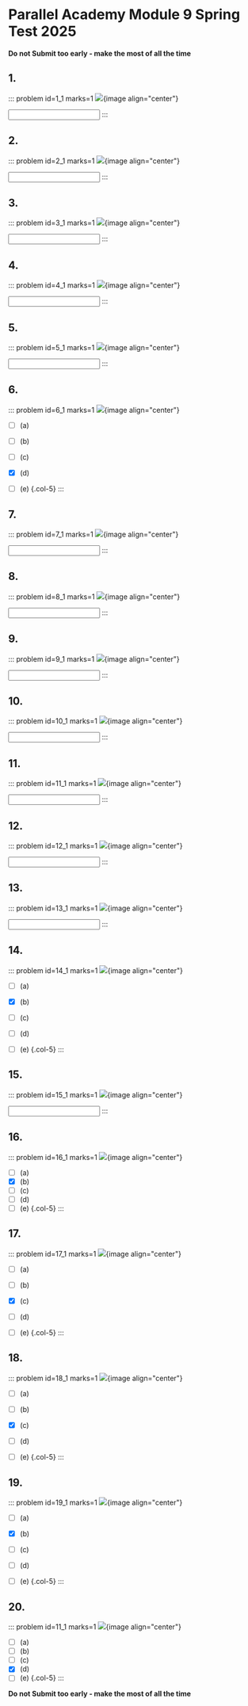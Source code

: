 # Parallel Academy Module 9 Spring Test 2025

**Do not Submit too early - make the most of all the time**  

## 1.	
::: problem id=1_1 marks=1
![](/resources/module-9-test-spring/q1.png){image align="center"}

<input type="number" solution="6"/>  
:::


## 2.
::: problem id=2_1 marks=1
![](/resources/module-9-test-spring/q2.png){image align="center"}

<input type="number" solution="45"/>  
:::


## 3.
::: problem id=3_1 marks=1
![](/resources/module-9-test-spring/q3.png){image align="center"}

<input type="number" solution="21"/> 
:::


## 4.
::: problem id=4_1 marks=1
![](/resources/module-9-test-spring/q4.png){image align="center"}

<input type="number" solution="9"/>  
:::


## 5.
::: problem id=5_1 marks=1
![](/resources/module-9-test-spring/q5.png){image align="center"}

<input type="number" solution="70"/>  
:::


## 6.
::: problem id=6_1 marks=1
![](/resources/module-9-test-spring/q6.png){image align="center"}

* [ ] (a)
* [ ] (b)
* [ ] (c)
* [x] (d)
* [ ] (e)
{.col-5}
:::


## 7.
::: problem id=7_1 marks=1
![](/resources/module-9-test-spring/q7.png){image align="center"}

<input type="number" solution="12"/> 
:::


## 8.
::: problem id=8_1 marks=1
![](/resources/module-9-test-spring/q8.png){image align="center"}

<input type="number" solution="10"/> 
:::


## 9.
::: problem id=9_1 marks=1
![](/resources/module-9-test-spring/q9.png){image align="center"}

<input type="number" solution="72"/> 
:::


## 10.
::: problem id=10_1 marks=1
![](/resources/module-9-test-spring/q10.png){image align="center"}

<input type="number" solution="3"/>  
:::



## 11.
::: problem id=11_1 marks=1
![](/resources/module-9-test-spring/q11.png){image align="center"}

<input type="number" solution="23"/> 
:::


## 12.
::: problem id=12_1 marks=1
![](/resources/module-9-test-spring/q12.png){image align="center"}

<input type="number" solution="48"/>  
:::

## 13.
::: problem id=13_1 marks=1
![](/resources/module-9-test-spring/q13.png){image align="center"}

<input type="number" solution="46"/>  
:::


## 14.
::: problem id=14_1 marks=1
![](/resources/module-9-test-spring/q14.png){image align="center"}

* [ ] (a)
* [x] (b)
* [ ] (c)
* [ ] (d)
* [ ] (e)
{.col-5}
:::


## 15.
::: problem id=15_1 marks=1
![](/resources/module-9-test-spring/q15.png){image align="center"}

<input type="number" solution="0"/> 
:::


## 16.
::: problem id=16_1 marks=1
![](/resources/module-9-test-spring/q16.png){image align="center"}

* [ ] (a)
* [x] (b)
* [ ] (c)
* [ ] (d)
* [ ] (e)
{.col-5}
:::

## 17.
::: problem id=17_1 marks=1
![](/resources/module-9-test-spring/q17.png){image align="center"}

* [ ] (a)
* [ ] (b)
* [x] (c)
* [ ] (d)
* [ ] (e)
{.col-5}
:::


## 18.
::: problem id=18_1 marks=1
![](/resources/module-9-test-spring/q18.png){image align="center"}

* [ ] (a)
* [ ] (b)
* [x] (c)
* [ ] (d)
* [ ] (e)
{.col-5}
:::


## 19.
::: problem id=19_1 marks=1
![](/resources/module-9-test-spring/q19.png){image align="center"}

* [ ] (a)
* [x] (b)
* [ ] (c)
* [ ] (d)
* [ ] (e)
{.col-5}
:::


## 20.
::: problem id=11_1 marks=1
![](/resources/module-9-test-spring/q20.png){image align="center"}

* [ ] (a)
* [ ] (b)
* [ ] (c)
* [x] (d)
* [ ] (e)
{.col-5}
:::

**Do not Submit too early - make the most of all the time**  